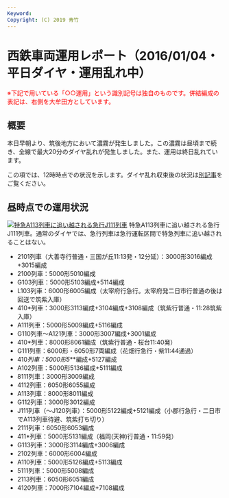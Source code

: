 ```yaml
---
Keyword: 
Copyright: (C) 2019 青竹
---
```


# 西鉄車両運用レポート（2016/01/04・平日ダイヤ・運用乱れ中）

<span style="color:#FF0000;">※下記で用いている「○○運用」という識別記号は独自のものです。併結編成の表記は、右側を大牟田方としています。</span>

## 概要

本日早朝より、筑後地方において濃霧が発生しました。この濃霧は昼頃まで続き、全線で最大20分のダイヤ乱れが発生しました。また、運用は終日乱れています。

この項では、12時時点での状況を示します。ダイヤ乱れ収束後の状況は[別記事](https://aotake91.net/nnr-farepo-20160104-fixed/)をご覧ください。

## 昼時点での運用状況

[![特急A113列車に追い越される急行J111列車](https://aotake91.net/wp-content/uploads/2016/01/IMG_2175-1024x768.jpg)](https://aotake91.net/wp-content/uploads/2016/01/IMG_2175.jpg) 特急A113列車に追い越される急行J111列車。通常のダイヤでは、急行列車は急行運転区間で特急列車に追い越されることはない。

* 2101列車（大善寺行普通・三国が丘11:13発・12分延）：3000形3016編成+3015編成
* 2100列車：5000形5010編成
* G103列車：5000形5103編成+5114編成
* L103列車：6000形6005編成（太宰府行急行。太宰府発二日市行普通の後は回送で筑紫入庫）
* 410*列車：3000形3113編成+3104編成+3108編成（筑紫行普通・11:28筑紫入庫）
* A111列車：5000形5009編成+5116編成
* G110列車～A121列車：3000形3007編成+3001編成
* 410*列車：8000形8061編成（筑紫行普通・桜台11:40発）
* G111列車：6000形・6050形7両編成（花畑行急行・紫11:44通過）
* 410*列車：5000形5***編成+5127編成
* A102列車：5000形5136編成+5111編成
* 8111列車：3000形3009編成
* 4112列車：6050形6055編成
* A113列車：8000形8011編成
* G112列車：3000形3012編成
* J111列車（～J120列車）：5000形5122編成+5121編成（小郡行急行・二日市でA113列車待避、筑紫打ち切り）
* 2111列車：6050形6053編成
* 411*列車：5000形5131編成（福岡(天神)行普通・11:59発）
* G113列車：3000形3114編成+3006編成
* 2102列車：6000形6004編成
* A110列車：5000形5126編成+5113編成
* 5111列車：5000形5008編成
* 2113列車：6050形6051編成
* 4120列車：7000形7104編成+7108編成

